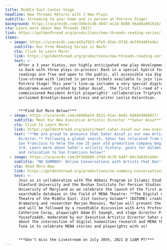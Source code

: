 ```yaml
---
title: Middle East Center Stage
headline: New Threads Returns with 3 New Plays
subtitle: Streaming to your home and in person at Potrero Stage!
background: https://ucarecdn.com/350e3cd6-4047-4c24-8d88-56a08a991918/
cta: Learn more about New Threads 2021!
link: https://goldenthread.org/productions/new-threads-reading-series/
items:
  - image: https://ucarecdn.com/e43a7913-4fe5-45dc-9738-de7454d8fe4b/
    subtitle: Our Free Reading Series is Back!
    cta: Click to Learn More!
    link: https://goldenthread.org/productions/new-threads-reading-series/
    text: >-
      After a 3 year hiatus, our highly anticipated new play development series
      is back with three plays-in-process! Back in a special hybrid format, the
      readings are free and open to the public, all accessible via digital
      live-stream with limited in person tickets available to join live at
      Potrero Stage! This year’s line-up includes a very special digital opening
      docudrama event curated by Sahar Assaf,  the first full-read of our three
      commissioned Resident Artist playwrights' collaborative Triptych, and
      acclaimed Brooklyn-based actress and writer Leslie Kalarchian.


      ***Find Out More Below!***
  - image: https://ucarecdn.com/e8d4be54-8531-41ac-8a81-9d6ddd868927/
    subtitle: Meet Our New Executive Artistic Director **Sahar Assaf**!
    cta: Click to Learn More!
    link: https://goldenthread.org/posts/meet-sahar-assaf-our-new-executive-artistic-director
    text: "**We are proud to announce that Sahar Assaf is our new Artistic
      Director.** Following a global search, Sahar has relocated from Lebanon to
      San Francisco to helm the now 25 year old production company beginning May
      3rd. Learn more about Sahar's artistic history, goals for Golden Thread,
      and relocation to San Francisco below!"
  - image: https://ucarecdn.com/0f3d0680-37dd-4c70-b48f-04c3a035cb66/
    subtitle: "NO SUMMARY: Online Conversations with Artists that Don't Fit in a Box!"
    cta: Read More Now
    link: https://goldenthread.org/productions/no-summary-conversations-with-artists-that-dont-fit-in-a-box/
    text: >-
      Join us in collaboration with The Abbasi Program in Islamic Studies at
      Stanford University and the Roshan Institute for Persian Studies at the
      University of Maryland as we celebrate the launch of the first and only
      searchable database in the field of MENA Theatre: **The Digital Guide to
      Theatre of the Middle East: 21st Century Volume** (DGTOME) created by
      dramaturg and researcher Marjan Moosavi. Marjan will present the DGTOME
      and will be followed by a roundtable discussion with Arts Professor
      Catherine Coray, playwright Adam El Sayegh, and stage director Pirronne
      Yousefzadeh, moderated by our Executive Artistic Director Sahar Assaf
      about the intersection of digital humanities research and MENA theatre!
      Tune in to celebrate MENA stories and playwrights with us!


      ***Don't miss the Livestream on July 30th, 2021 @ 11AM PT!***
---
```


